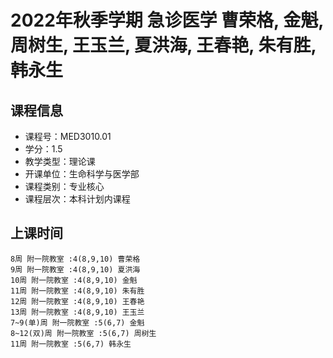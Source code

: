 # 2022年秋季学期 急诊医学 曹荣格, 金魁, 周树生, 王玉兰, 夏洪海, 王春艳, 朱有胜, 韩永生






## 课程信息

- 课程号：MED3010.01
- 学分：1.5
- 教学类型：理论课
- 开课单位：生命科学与医学部
- 课程类别：专业核心
- 课程层次：本科计划内课程

## 上课时间

```
8周 附一院教室 :4(8,9,10) 曹荣格
9周 附一院教室 :4(8,9,10) 夏洪海
10周 附一院教室 :4(8,9,10) 金魁
11周 附一院教室 :4(8,9,10) 朱有胜
12周 附一院教室 :4(8,9,10) 王春艳
13周 附一院教室 :4(8,9,10) 王玉兰
7~9(单)周 附一院教室 :5(6,7) 金魁
8~12(双)周 附一院教室 :5(6,7) 周树生
11周 附一院教室 :5(6,7) 韩永生
```

